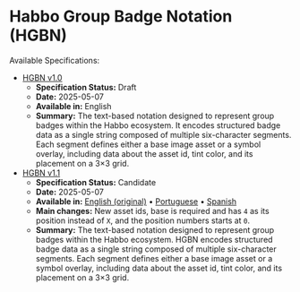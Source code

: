 # **Habbo Group Badge Notation (HGBN)**

Available Specifications:

- [HGBN v1.0](spec/HGBN-v1_0.md)
  - **Specification Status:** Draft
  - **Date:** 2025-05-07
  - **Available in:** English
  - **Summary:** The text-based notation designed to represent group badges within the Habbo ecosystem. It encodes structured badge data as a single string composed of multiple six-character segments. Each segment defines either a base image asset or a symbol overlay, including data about the asset id, tint color, and its placement on a 3×3 grid.
- [HGBN v1.1](spec/HGBN-v1_1.md)
  - **Specification Status:** Candidate
  - **Date:** 2025-05-07
  - **Available in:** [English (original)](spec/HGBN-v1_1.md) • [Portuguese](spec/HGBN-v1_1-br.md) • [Spanish](spec/HGBN-v1_1-es.md)
  - **Main changes:** New asset ids, base is required and has `4` as its position instead of `X`, and the position numbers starts at `0`.
  - **Summary:** The text-based notation designed to represent group badges within the Habbo ecosystem. HGBN encodes structured badge data as a single string composed of multiple six-character segments. Each segment defines either a base image asset or a symbol overlay, including data about the asset id, tint color, and its placement on a 3×3 grid.

